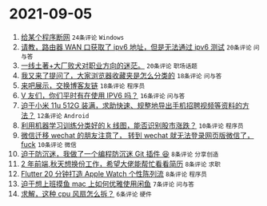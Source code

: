 # 2021-09-05

1. [给某个程序断网](https://www.v2ex.com/t/799940) `24条评论` `Windows`
1. [请教，路由器 WAN 口获取了 ipv6 地址，但是无法通过 ipv6 测试](https://www.v2ex.com/t/799927) `20条评论` `问与答`
1. [一线土著+大厂败犬对职业方向的迷茫。](https://www.v2ex.com/t/799945) `20条评论` `职场话题`
1. [我又来了提问了，大家浏览器收藏夹是怎么分类的](https://www.v2ex.com/t/799936) `18条评论` `问与答`
1. [来吧展示，交换博客友链](https://www.v2ex.com/t/799943) `18条评论` `程序员`
1. [V 友们，你们平时有在使用 IPV6 吗？](https://www.v2ex.com/t/799942) `16条评论` `问与答`
1. [迫于小米 11u 512G 装满，求助快速、规整地导出手机招聘视频等资料的方法？](https://www.v2ex.com/t/799930) `12条评论` `Android`
1. [利用机器学习训练分类好的 k 线图，能否识别股市涨跌？](https://www.v2ex.com/t/799974) `10条评论` `程序员`
1. [微信迁移 wechat 的朋友注意了， 转到 wechat 就无法登录网页版微信了， fuck](https://www.v2ex.com/t/799959) `10条评论` `微信`
1. [迫于防沉迷，我做了一个编程防沉迷 Git 插件 😆](https://www.v2ex.com/t/799960) `8条评论` `分享创造`
1. [2 年前端,秋天想换份工作，希望大佬能帮忙看看简历](https://www.v2ex.com/t/799956) `8条评论` `求职`
1. [Flutter 20 分钟打造 Apple Watch 个性陈列流](https://www.v2ex.com/t/799954) `8条评论` `程序员`
1. [迫于想上班摸鱼 mac 上如何优雅使用闲鱼](https://www.v2ex.com/t/799928) `7条评论` `问与答`
1. [求解，这种 cpu 风扇怎么拆？](https://www.v2ex.com/t/799948) `6条评论` `硬件`
